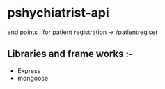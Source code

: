 # pshychiatrist-api

end points : 
for patient registration ->  /patientregiser

## Libraries and frame works :-
- Express
- mongoose
